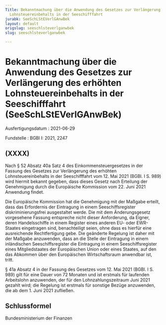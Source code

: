 ```yaml
---
Title: Bekanntmachung über die Anwendung des Gesetzes zur Verlängerung des erhöhten
  Lohnsteuereinbehalts in der Seeschifffahrt
jurabk: SeeSchLStEVerlGAnwBek
layout: default
origslug: seeschlsteverlganwbek
slug: seeschlsteverlganwbek

---
```


# Bekanntmachung über die Anwendung des Gesetzes zur Verlängerung des erhöhten Lohnsteuereinbehalts in der Seeschifffahrt (SeeSchLStEVerlGAnwBek)

Ausfertigungsdatum
:   2021-06-29

Fundstelle
:   BGBl I: 2021, 2247


## (XXXX)

Nach § 52 Absatz 40a Satz 4 des Einkommensteuergesetzes in der Fassung
des Gesetzes zur Verlängerung des erhöhten Lohnsteuereinbehalts in der
Seeschifffahrt vom 12. Mai 2021 (BGBl. I S. 989) wird hiermit bekannt
gegeben, dass dieses Gesetz nach Erteilung der Genehmigung durch die
Europäische Kommission vom 22. Juni 2021 Anwendung findet.

Die Europäische Kommission hat die Genehmigung mit der Maßgabe
erteilt, dass das Erfordernis der Eintragung in einem
Seeschiffsregister diskriminierungsfrei ausgestaltet werde. Die mit
dem Änderungsgesetz vorgesehene Fassung entspreche nicht dieser
Anforderung, da Eigner, deren Handelsschiffe in einem Register eines
anderen EU- oder EWR-Staates eingetragen sind, benachteiligt seien,
ohne dass es hierfür eine ausreichende Rechtfertigung gebe. Die
geänderte Regelung ist daher mit der Maßgabe anzuwenden, dass an die
Stelle der Eintragung in einem inländischen Seeschiffsregister die
Eintragung in einem Seeschiffsregister eines Mitgliedstaates der
Europäischen Union oder eines Staates, auf den das Abkommen über den
Europäischen Wirtschaftsraum anwendbar ist, tritt.

§ 41a Absatz 4 in der Fassung des Gesetzes vom 12. Mai 2021 (BGBl. I
S. 989) gilt für eine Dauer von 72 Monaten und ist erstmals für
laufenden Arbeitslohn anzuwenden, der für den Lohnzahlungszeitraum
Juni 2021 gezahlt wird; die Regelung ist erstmals für sonstige Bezüge
anzuwenden, die ab dem 1. Juni 2021 zufließen.


## Schlussformel

Bundesministerium der Finanzen

